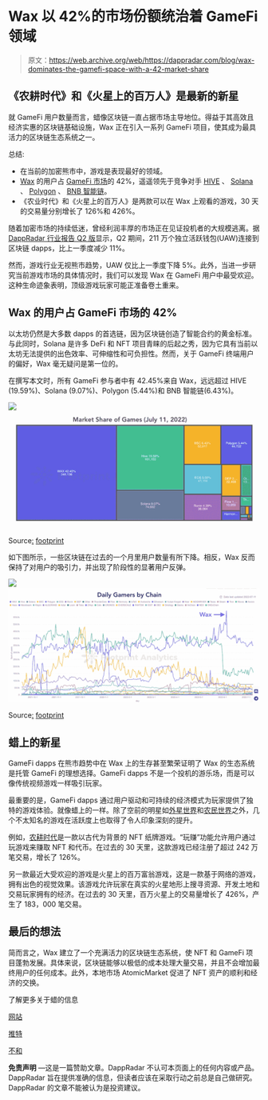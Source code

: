 # Wax 以 42%的市场份额统治着 GameFi 领域

> 原文：<https://web.archive.org/web/https://dappradar.com/blog/wax-dominates-the-gamefi-space-with-a-42-market-share>

## 《农耕时代》和《火星上的百万人》是最新的新星

就 GameFi 用户数量而言，蜡像区块链一直占据市场主导地位。得益于其高效且经济实惠的区块链基础设施，Wax 正在引入一系列 GameFi 项目，使其成为最具活力的区块链生态系统之一。

总结:

*   在当前的加密熊市中，游戏是表现最好的领域。
*   [Wax](https://web.archive.org/web/20221002042011/https://dappradar.com/rankings/protocol/wax) 的用户占 [GameFi 市场](https://web.archive.org/web/20221002042011/https://dappradar.com/rankings/category/games)的 42%，遥遥领先于竞争对手 [HIVE](https://web.archive.org/web/20221002042011/https://dappradar.com/rankings/protocol/hive) 、 [Solana](https://web.archive.org/web/20221002042011/https://dappradar.com/rankings/protocol/solana) 、 [Polygon](https://web.archive.org/web/20221002042011/https://dappradar.com/rankings/protocol/polygon) 、 [BNB 智能链](https://web.archive.org/web/20221002042011/https://dappradar.com/rankings/protocol/binance-smart-chain)。
*   《农业时代》和《火星上的百万人》是两款可以在 Wax 上观看的游戏，30 天的交易量分别增长了 126%和 426%。

随着加密市场的持续低迷，曾经利润丰厚的市场正在见证投机者的大规模逃离。据 [DappRadar 行业报告 Q2 版](/web/20221002042011/https://dappradar.com/blog/dapp-industry-report-q2-nfts-and-web3-games-keep-enduring-market-conditions-as-shockwaves-from-the-terra-collapse-reach-cefi-and-vcs/)显示，Q2 期间，211 万个独立活跃钱包(UAW)连接到区块链 dapps，比上一季度减少 11%。

然而，游戏行业无视熊市趋势，UAW 仅比上一季度下降 5%。此外，当进一步研究当前游戏市场的具体情况时，我们可以发现 Wax 在 GameFi 用户中最受欢迎。这种生命迹象表明，顶级游戏玩家可能正准备卷土重来。

## Wax 的用户占 GameFi 市场的 42%

以太坊仍然是大多数 dapps 的首选链，因为区块链创造了智能合约的黄金标准。与此同时，Solana 是许多 DeFi 和 NFT 项目青睐的后起之秀，因为它具有当前以太坊无法提供的出色效率、可伸缩性和可负担性。然而，关于 GameFi 终端用户的偏好，Wax 毫无疑问是第一位的。

在撰写本文时，所有 GameFi 参与者中有 42.45%来自 Wax，远远超过 HIVE (19.59%)、Solana (9.07%)、Polygon (5.44%)和 BNB 智能链(6.43%)。

![](img/158ea1712835709b6134756f123842c4.png)![Wax dominates gamefi in market share](img/728d5e0a56f6ca5cdc12ac93a3453f1f.png)

Source[:](https://web.archive.org/web/20221002042011/https://www.footprint.network/topic/GameFi/GameFiOverview) [footprint](https://web.archive.org/web/20221002042011/https://www.footprint.network/topic/GameFi/GameFiOverview)

如下图所示，一些区块链在过去的一个月里用户数量有所下降。相反，Wax 反而保持了对用户的吸引力，并出现了阶段性的显著用户反弹。

![](img/07a20fe37ccde56246b24d98c5adf4d4.png)![Wax dominates gamefi in user number](img/d3150b3a6e986a53ad52ea597ead3d4a.png)

Source[:](https://web.archive.org/web/20221002042011/https://www.footprint.network/topic/GameFi/GameFiOverview) [footprint](https://web.archive.org/web/20221002042011/https://www.footprint.network/topic/GameFi/GameFiOverview)

## 蜡上的新星

GameFi dapps 在熊市趋势中在 Wax 上的生存甚至繁荣证明了 Wax 的生态系统是托管 GameFi 的理想选择。GameFi dapps 不是一个投机的游乐场，而是可以像传统视频游戏一样吸引玩家。

最重要的是，GameFi dapps 通过用户驱动和可持续的经济模式为玩家提供了独特的游戏体验。就像蜡上的一样。除了空前的明星如[外星世界](https://web.archive.org/web/20221002042011/https://dappradar.com/multichain/games/alien-worlds)和[农民世界](https://web.archive.org/web/20221002042011/https://dappradar.com/wax/games/farmers-world)之外，几个不太知名的游戏在活跃度上也取得了令人印象深刻的提升。

例如，[农耕时代](https://web.archive.org/web/20221002042011/https://dappradar.com/wax/games/age-of-farming)是一款以古代为背景的 NFT 纸牌游戏。“玩赚”功能允许用户通过玩游戏来赚取 NFT 和代币。在过去的 30 天里，这款游戏已经注册了超过 242 万笔交易，增长了 126%。

另一款最近大受欢迎的游戏是火星上的百万富翁游戏，这是一款基于网络的游戏，拥有出色的视觉效果。该游戏允许玩家在真实的火星地形上搜寻资源、开发土地和交易玩家拥有的经济。在过去的 30 天里，百万火星上的交易量增长了 426%，产生了 183，000 笔交易。

## 最后的想法

简而言之，Wax 建立了一个充满活力的区块链生态系统，使 NFT 和 GameFi 项目蓬勃发展。具体来说，区块链能够以极低的成本处理大量交易，并且不会增加最终用户的任何成本。此外，本地市场 AtomicMarket 促进了 NFT 资产的顺利和经济的交换。

了解更多关于蜡的信息

[网站](https://web.archive.org/web/20221002042011/https://wdny.io/carbon-offset-virls/)

[推特](https://web.archive.org/web/20221002042011/https://twitter.com/WAX_io)

[不和](https://web.archive.org/web/20221002042011/https://go.wax.io/Discord)

**免责声明** —这是一篇赞助文章。DappRadar 不认可本页面上的任何内容或产品。DappRadar 旨在提供准确的信息，但读者应该在采取行动之前总是自己做研究。DappRadar 的文章不能被认为是投资建议。